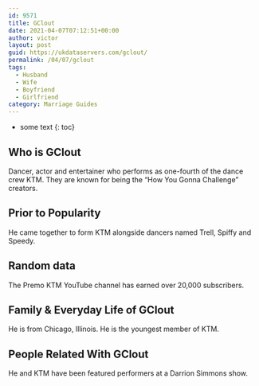 ```yaml
---
id: 9571
title: GClout
date: 2021-04-07T07:12:51+00:00
author: victor
layout: post
guid: https://ukdataservers.com/gclout/
permalink: /04/07/gclout
tags:
  - Husband
  - Wife
  - Boyfriend
  - Girlfriend
category: Marriage Guides
---
```


* some text
{: toc}


## Who is GClout



Dancer, actor and entertainer who performs as one-fourth of the dance crew KTM. They are known for being the &#8220;How You Gonna Challenge&#8221; creators.

                
                
                
## Prior to Popularity



He came together to form KTM alongside dancers named Trell, Spiffy and Speedy.

                
                
                
## Random data



The Premo KTM YouTube channel has earned over 20,000 subscribers. 

                
                
                
## Family & Everyday Life of GClout



He is from Chicago, Illinois. He is the youngest member of KTM.

                
                
                
## People Related With GClout



He and KTM have been featured performers at a Darrion Simmons show.

                
              
            
          
          
          